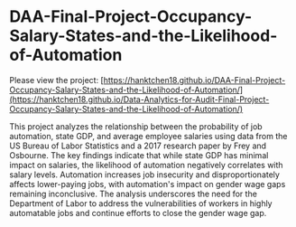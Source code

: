 # DAA-Final-Project-Occupancy-Salary-States-and-the-Likelihood-of-Automation

Please view the project: [https://hanktchen18.github.io/DAA-Final-Project-Occupancy-Salary-States-and-the-Likelihood-of-Automation/](https://hanktchen18.github.io/Data-Analytics-for-Audit-Final-Project-Occupancy-Salary-States-and-the-Likelihood-of-Automation/)

This project analyzes the relationship between the probability of job automation, state GDP, and average employee salaries using data from the US Bureau of Labor Statistics and a 2017 research paper by Frey and Osbourne. The key findings indicate that while state GDP has minimal impact on salaries, the likelihood of automation negatively correlates with salary levels. Automation increases job insecurity and disproportionately affects lower-paying jobs, with automation's impact on gender wage gaps remaining inconclusive. The analysis underscores the need for the Department of Labor to address the vulnerabilities of workers in highly automatable jobs and continue efforts to close the gender wage gap.
